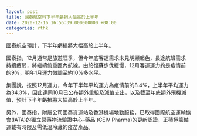 ```yaml
---
layout: post
title: 國泰航空料下半年虧損大幅高於上半年
date: 2020-12-16 16:56:39.000000000 +08:00
categories: rthk
---
```


國泰航空預計，下半年虧損將大幅高於上半年。

國泰指，12月通常是旅遊旺季，但今年底客運需求未見明顯起色，長途航班需求持續疲弱，將繼續倚重區內航線。由於復蘇步伐緩慢，12月客運運力約是疫情前的9%，明年1月運力微調至約10%多水平。

集團說，按照12月運力，今年下半年平均運力為疫情前的8.4%，上半年平均運力為34.3%，因此連同10月已公布額外重組及減值支出，以及截至年底額外飛機減值，預計下半年虧損將大幅高於上半年。

另外，國泰指，附屬公司國泰貨運站及香港機場地勤服務，已取得國際航空運輸協會(IATA)的獨立醫藥物流驗證中心–藥品 (CEIV Pharma)的更新認證，正積極籌備運載有時限及需低溫冷藏的疫苗產品。
